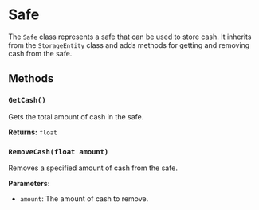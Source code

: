 # Safe

The `Safe` class represents a safe that can be used to store cash. It inherits from the `StorageEntity` class and adds methods for getting and removing cash from the safe.

## Methods

### `GetCash()`

Gets the total amount of cash in the safe.

**Returns:** `float`

### `RemoveCash(float amount)`

Removes a specified amount of cash from the safe.

**Parameters:**

* `amount`: The amount of cash to remove.
